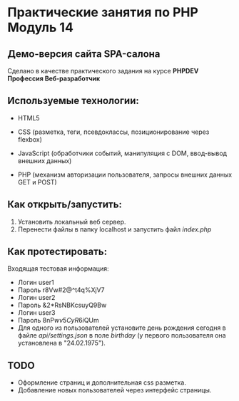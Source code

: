 # Практические занятия по PHP Модуль 14
## Демо-версия сайта SPA-салона 

Сделано в качестве практического задания на курсе **PHPDEV Профессия Веб-разработчик**

## Используемые технологии:

* HTML5

* CSS (разметка, теги, псевдоклассы, позиционирование через flexbox)

* JavaScript (обработчики событий, манипуляция с DOM, ввод-вывод внешних данных)

* PHP (механизм авторизации пользователя, запросы внешних данных GET и POST)

## Как открыть/запустить:
1. Установить локальный веб сервер. 
2. Перенести файлы в папку localhost и запустить файл *index.php*

## Как протестировать:
Входящая тестовая информация:
* Логин user1
* Пароль r8Vw#2@^t4q%XjV7
* Логин user2
* Пароль &2*RsNBKcsuyQ9Bw
* Логин user3
* Пароль 8nP$wv5CyR6i$QUm
* Для одного из пользователей установите день рождения сегодня в файле *api/settings.json* в поле *birthday* (у первого пользователя она установлена в "24.02.1975"). 

## TODO

* Оформление страниц и дополнительная css разметка.
* Добавление новых пользователей через интерфейс страницы.
